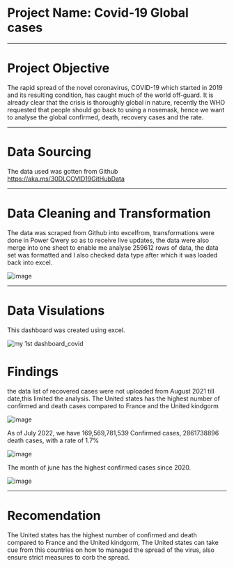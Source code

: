 # Project Name: Covid-19 Global cases

---

# Project Objective
The rapid spread of the novel coronavirus, COVID-19 which started in 2019 and its resulting condition, has caught much of the world off-guard. It is already clear that the crisis is thoroughly global in nature, recently the WHO requested that people should go back to using a nosemask, hence we want to analyse the global confirmed, death, recovery cases and the rate.

---

# Data Sourcing
The data used was gotten from Github https://aka.ms/30DLCOVID19GitHubData

---

# Data Cleaning and Transformation
The data was scraped from Github into excelfrom, transformations were done in Power Qwery so as to receive live updates, the data were also merge into one sheet to enable me analyse 259612 rows of data, the data set was formatted and I also checked data type after which it was loaded back into excel.

![image](https://user-images.githubusercontent.com/107745147/182007945-f3ae87be-d7a1-4d3d-a095-b5c66134b390.png)


----

# Data Visulations
This dashboard was created using excel.

![my 1st dashboard_covid](https://user-images.githubusercontent.com/107745147/182007982-87c62a4b-067a-4edc-acd7-5a13f8055ee0.PNG)


# Findings 
the data list of recovered cases were not uploaded from August 2021 till date,this limited the analysis.
The United states has the highest number of confirmed and death cases compared to France and the United kindgorm

![image](https://user-images.githubusercontent.com/107745147/182008034-87e91f53-b8d3-446f-aaaa-1bbf9932ab33.png)

As of July 2022, we have 169,569,781,539 Confirmed cases, 2861738896 death cases, with a rate of 1.7%

![image](https://user-images.githubusercontent.com/107745147/182008155-7037c6ad-0fbf-441d-ac43-848a26d724b7.png)

The month of june has the highest confirmed cases since 2020.

![image](https://user-images.githubusercontent.com/107745147/182008573-b35b1501-4c72-4d6e-a2e7-6cfe1b50b096.png)






----

# Recomendation
The United states has the highest number of confirmed and death compared to France and the United kindgorm, The United states can take cue from this countries on how to managed the spread of the virus, also ensure strict measures to corb the spread.

